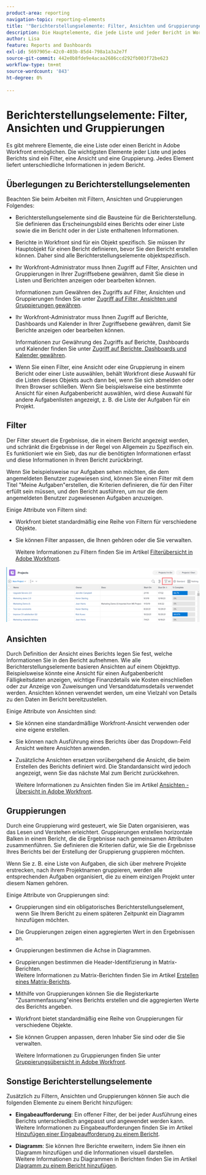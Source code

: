 ```yaml
---
product-area: reporting
navigation-topic: reporting-elements
title: '"Berichterstellungselemente: Filter, Ansichten und Gruppierungen'
description: Die Hauptelemente, die jede Liste und jeder Bericht in Workfront aufweisen muss, sind Filter, Ansichten und Gruppierungen. Jedes Element liefert unterschiedliche Informationen in jedem Bericht.
author: Lisa
feature: Reports and Dashboards
exl-id: 5697905e-42c0-403b-85d4-798a1a3a2e7f
source-git-commit: 442e0b8fde9e4acaa2686ccd292fb003f72be623
workflow-type: tm+mt
source-wordcount: '843'
ht-degree: 0%

---
```


# Berichterstellungselemente: Filter, Ansichten und Gruppierungen

<!--
<div style="color: #ff1493;" data-mc-conditions="QuicksilverOrClassic.Draft mode">
<p>AL: Add information here about all the different kinds of FVGs: in reports, in lists, beta, etc // OR: this article should be a high-level overview of reporting elements. Then, each type of element should have:</p>
<p>- overview for Filters</p>
<p>- create a filter</p>
<p>- share a filter</p>
<p>ALL in Reporting elements but the Shared ones should be linked to Basics> Sharing; some of the articles in the Basics> Navigation> Use lists might beed to link here as well</p>
</div>
-->

Es gibt mehrere Elemente, die eine Liste oder einen Bericht in Adobe Workfront ermöglichen. Die wichtigsten Elemente jeder Liste und jedes Berichts sind ein Filter, eine Ansicht und eine Gruppierung. Jedes Element liefert unterschiedliche Informationen in jedem Bericht.

## Überlegungen zu Berichterstellungselementen

Beachten Sie beim Arbeiten mit Filtern, Ansichten und Gruppierungen Folgendes:

* Berichterstellungselemente sind die Bausteine für die Berichterstellung. Sie definieren das Erscheinungsbild eines Berichts oder einer Liste sowie die im Bericht oder in der Liste enthaltenen Informationen.
* Berichte in Workfront sind für ein Objekt spezifisch. Sie müssen Ihr Hauptobjekt für einen Bericht definieren, bevor Sie den Bericht erstellen können. Daher sind alle Berichterstellungselemente objektspezifisch.
* Ihr Workfront-Administrator muss Ihnen Zugriff auf Filter, Ansichten und Gruppierungen in Ihrer Zugriffsebene gewähren, damit Sie diese in Listen und Berichten anzeigen oder bearbeiten können.

   Informationen zum Gewähren des Zugriffs auf Filter, Ansichten und Gruppierungen finden Sie unter [Zugriff auf Filter, Ansichten und Gruppierungen gewähren](../../../administration-and-setup/add-users/configure-and-grant-access/grant-access-fvg.md).

* Ihr Workfront-Administrator muss Ihnen Zugriff auf Berichte, Dashboards und Kalender in Ihrer Zugriffsebene gewähren, damit Sie Berichte anzeigen oder bearbeiten können.

   Informationen zur Gewährung des Zugriffs auf Berichte, Dashboards und Kalender finden Sie unter [Zugriff auf Berichte, Dashboards und Kalender gewähren](../../../administration-and-setup/add-users/configure-and-grant-access/grant-access-reports-dashboards-calendars.md).

* Wenn Sie einen Filter, eine Ansicht oder eine Gruppierung in einem Bericht oder einer Liste auswählen, behält Workfront diese Auswahl für die Listen dieses Objekts auch dann bei, wenn Sie sich abmelden oder Ihren Browser schließen. Wenn Sie beispielsweise eine bestimmte Ansicht für einen Aufgabenbericht auswählen, wird diese Auswahl für andere Aufgabenlisten angezeigt, z. B. die Liste der Aufgaben für ein Projekt.

## Filter

Der Filter steuert die Ergebnisse, die in einem Bericht angezeigt werden, und schränkt die Ergebnisse in der Regel von Allgemein zu Spezifisch ein. Es funktioniert wie ein Sieb, das nur die benötigten Informationen erfasst und diese Informationen in Ihren Bericht zurückbringt.

Wenn Sie beispielsweise nur Aufgaben sehen möchten, die dem angemeldeten Benutzer zugewiesen sind, können Sie einen Filter mit dem Titel &quot;Meine Aufgaben&quot;erstellen, die Kriterien definieren, die für den Filter erfüllt sein müssen, und den Bericht ausführen, um nur die dem angemeldeten Benutzer zugewiesenen Aufgaben anzuzeigen.

Einige Attribute von Filtern sind:

* Workfront bietet standardmäßig eine Reihe von Filtern für verschiedene Objekte.
* Sie können Filter anpassen, die Ihnen gehören oder die Sie verwalten.

   Weitere Informationen zu Filtern finden Sie im Artikel [Filterübersicht in Adobe Workfront](../../../reports-and-dashboards/reports/reporting-elements/filters-overview.md).

![Symbol für Filter](assets/projects-list-with-filter-drop-down-highlighted-nwe.png)

## Ansichten

Durch Definition der Ansicht eines Berichts legen Sie fest, welche Informationen Sie in den Bericht aufnehmen. Wie alle Berichterstellungselemente basieren Ansichten auf einem Objekttyp.\
Beispielsweise könnte eine Ansicht für einen Aufgabenbericht Fälligkeitsdaten anzeigen, wichtige Finanzdetails wie Kosten einschließen oder zur Anzeige von Zuweisungen und Versanddatumsdetails verwendet werden. Ansichten können verwendet werden, um eine Vielzahl von Details zu den Daten im Bericht bereitzustellen.

Einige Attribute von Ansichten sind:

* Sie können eine standardmäßige Workfront-Ansicht verwenden oder eine eigene erstellen.
* Sie können nach Ausführung eines Berichts über das Dropdown-Feld Ansicht weitere Ansichten anwenden.
* Zusätzliche Ansichten ersetzen vorübergehend die Ansicht, die beim Erstellen des Berichts definiert wird. Die Standardansicht wird jedoch angezeigt, wenn Sie das nächste Mal zum Bericht zurückkehren.

   Weitere Informationen zu Ansichten finden Sie im Artikel [Ansichten - Übersicht in Adobe Workfront](../../../reports-and-dashboards/reports/reporting-elements/views-overview.md).

## Gruppierungen

Durch eine Gruppierung wird gesteuert, wie Sie Daten organisieren, was das Lesen und Verstehen erleichtert. Gruppierungen erstellen horizontale Balken in einem Bericht, die die Ergebnisse nach gemeinsamen Attributen zusammenführen. Sie definieren die Kriterien dafür, wie Sie die Ergebnisse Ihres Berichts bei der Erstellung der Gruppierung gruppieren möchten.

Wenn Sie z. B. eine Liste von Aufgaben, die sich über mehrere Projekte erstrecken, nach ihrem Projektnamen gruppieren, werden alle entsprechenden Aufgaben organisiert, die zu einem einzigen Projekt unter diesem Namen gehören.

Einige Attribute von Gruppierungen sind:

* Gruppierungen sind ein obligatorisches Berichterstellungselement, wenn Sie Ihrem Bericht zu einem späteren Zeitpunkt ein Diagramm hinzufügen möchten.
* Die Gruppierungen zeigen einen aggregierten Wert in den Ergebnissen an. &#x200B;
* Gruppierungen bestimmen die Achse in Diagrammen.
* Gruppierungen bestimmen die Header-Identifizierung in Matrix-Berichten.\
   Weitere Informationen zu Matrix-Berichten finden Sie im Artikel [Erstellen eines Matrix-Berichts](../../../reports-and-dashboards/reports/creating-and-managing-reports/create-matrix-report.md).

* Mithilfe von Gruppierungen können Sie die Registerkarte &quot;Zusammenfassung&quot;eines Berichts erstellen und die aggregierten Werte des Berichts angeben.
* Workfront bietet standardmäßig eine Reihe von Gruppierungen für verschiedene Objekte.
* Sie können Gruppen anpassen, deren Inhaber Sie sind oder die Sie verwalten.

   Weitere Informationen zu Gruppierungen finden Sie unter [Gruppierungsübersicht in Adobe Workfront](../../../reports-and-dashboards/reports/reporting-elements/groupings-overview.md).

## Sonstige Berichterstellungselemente

Zusätzlich zu Filtern, Ansichten und Gruppierungen können Sie auch die folgenden Elemente zu einem Bericht hinzufügen:

* **Eingabeaufforderung**: Ein offener Filter, der bei jeder Ausführung eines Berichts unterschiedlich angepasst und angewendet werden kann.\
   Weitere Informationen zu Eingabeaufforderungen finden Sie im Artikel [Hinzufügen einer Eingabeaufforderung zu einem Bericht](../../../reports-and-dashboards/reports/creating-and-managing-reports/add-prompt-report.md).

* **Diagramm**: Sie können Ihre Berichte erweitern, indem Sie ihnen ein Diagramm hinzufügen und die Informationen visuell darstellen.\
   Weitere Informationen zu Diagrammen in Berichten finden Sie im Artikel [Diagramm zu einem Bericht hinzufügen](../../../reports-and-dashboards/reports/creating-and-managing-reports/add-chart-report.md).
